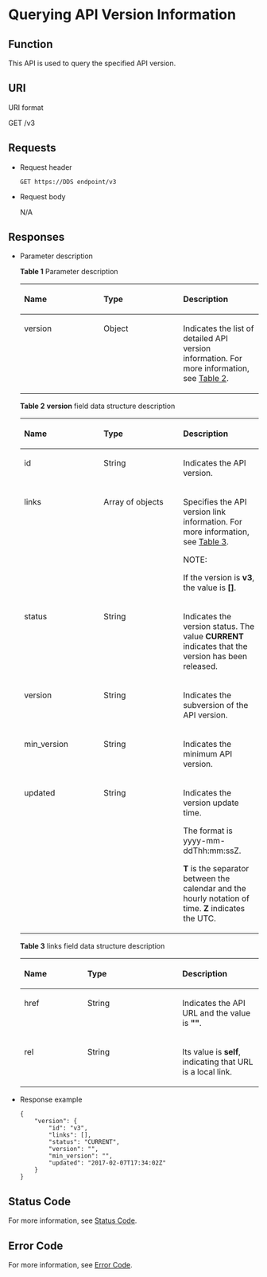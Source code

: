 # Querying API Version Information<a name="dds_api_0019"></a>

## Function<a name="section50404481154838"></a>

This API is used to query the specified API version.

## URI<a name="section36318247154838"></a>

URI format

GET /v3

## Requests<a name="section47398739154838"></a>

-   Request header

    ```
    GET https://DDS endpoint/v3
    ```

-   Request body

    N/A


## Responses<a name="section59724852154838"></a>

-   Parameter description

    **Table  1**  Parameter description

    <a name="table62971306105515"></a>
    <table><thead align="left"><tr id="row21185732105515"><th class="cellrowborder" valign="top" width="33.33333333333333%" id="mcps1.2.4.1.1"><p id="p19221610105536"><a name="p19221610105536"></a><a name="p19221610105536"></a><strong id="b842352706102328_3"><a name="b842352706102328_3"></a><a name="b842352706102328_3"></a>Name</strong></p>
    </th>
    <th class="cellrowborder" valign="top" width="33.33333333333333%" id="mcps1.2.4.1.2"><p id="p13446610105536"><a name="p13446610105536"></a><a name="p13446610105536"></a><strong id="b842352706164541_1"><a name="b842352706164541_1"></a><a name="b842352706164541_1"></a>Type</strong></p>
    </th>
    <th class="cellrowborder" valign="top" width="33.33333333333333%" id="mcps1.2.4.1.3"><p id="p2775334615440"><a name="p2775334615440"></a><a name="p2775334615440"></a><strong id="b561212380301"><a name="b561212380301"></a><a name="b561212380301"></a>Description</strong></p>
    </th>
    </tr>
    </thead>
    <tbody><tr id="row3452848511416"><td class="cellrowborder" valign="top" width="33.33333333333333%" headers="mcps1.2.4.1.1 "><p id="p4534392511416"><a name="p4534392511416"></a><a name="p4534392511416"></a>version</p>
    </td>
    <td class="cellrowborder" valign="top" width="33.33333333333333%" headers="mcps1.2.4.1.2 "><p id="p146911450319"><a name="p146911450319"></a><a name="p146911450319"></a>Object</p>
    </td>
    <td class="cellrowborder" valign="top" width="33.33333333333333%" headers="mcps1.2.4.1.3 "><p id="p790243911416"><a name="p790243911416"></a><a name="p790243911416"></a>Indicates the list of detailed API version information. For more information, see <a href="#table57914909154838">Table 2</a>.</p>
    </td>
    </tr>
    </tbody>
    </table>

    **Table  2** **version**  field data structure description

    <a name="table57914909154838"></a>
    <table><thead align="left"><tr id="row17905664154838"><th class="cellrowborder" valign="top" width="33.33333333333333%" id="mcps1.2.4.1.1"><p id="p41072674154838"><a name="p41072674154838"></a><a name="p41072674154838"></a><strong id="b842352706102328_5"><a name="b842352706102328_5"></a><a name="b842352706102328_5"></a>Name</strong></p>
    </th>
    <th class="cellrowborder" valign="top" width="33.33333333333333%" id="mcps1.2.4.1.2"><p id="p38552284154838"><a name="p38552284154838"></a><a name="p38552284154838"></a><strong id="b842352706164541_3"><a name="b842352706164541_3"></a><a name="b842352706164541_3"></a>Type</strong></p>
    </th>
    <th class="cellrowborder" valign="top" width="33.33333333333333%" id="mcps1.2.4.1.3"><p id="p35727319154838"><a name="p35727319154838"></a><a name="p35727319154838"></a><strong id="b190914406302"><a name="b190914406302"></a><a name="b190914406302"></a>Description</strong></p>
    </th>
    </tr>
    </thead>
    <tbody><tr id="row8231739154838"><td class="cellrowborder" valign="top" width="33.33333333333333%" headers="mcps1.2.4.1.1 "><p id="p62791086154838"><a name="p62791086154838"></a><a name="p62791086154838"></a>id</p>
    </td>
    <td class="cellrowborder" valign="top" width="33.33333333333333%" headers="mcps1.2.4.1.2 "><p id="p52913243154838"><a name="p52913243154838"></a><a name="p52913243154838"></a>String</p>
    </td>
    <td class="cellrowborder" valign="top" width="33.33333333333333%" headers="mcps1.2.4.1.3 "><p id="p58114280154838"><a name="p58114280154838"></a><a name="p58114280154838"></a>Indicates the API version.</p>
    </td>
    </tr>
    <tr id="row83118291298"><td class="cellrowborder" valign="top" width="33.33333333333333%" headers="mcps1.2.4.1.1 "><p id="p2684540212911"><a name="p2684540212911"></a><a name="p2684540212911"></a>links</p>
    </td>
    <td class="cellrowborder" valign="top" width="33.33333333333333%" headers="mcps1.2.4.1.2 "><p id="p121791290324"><a name="p121791290324"></a><a name="p121791290324"></a>Array of objects</p>
    </td>
    <td class="cellrowborder" valign="top" width="33.33333333333333%" headers="mcps1.2.4.1.3 "><p id="p16707192915253"><a name="p16707192915253"></a><a name="p16707192915253"></a>Specifies the API version link information. For more information, see <a href="#table630875915440">Table 3</a>.</p>
    <div class="note" id="note1766615256328"><a name="note1766615256328"></a><a name="note1766615256328"></a><span class="notetitle"> NOTE: </span><div class="notebody"><p id="p566620258325"><a name="p566620258325"></a><a name="p566620258325"></a>If the version is <strong id="b178932184317"><a name="b178932184317"></a><a name="b178932184317"></a>v3</strong>, the value is <strong id="b1191332194310"><a name="b1191332194310"></a><a name="b1191332194310"></a>[]</strong>.</p>
    </div></div>
    </td>
    </tr>
    <tr id="row53266474154838"><td class="cellrowborder" valign="top" width="33.33333333333333%" headers="mcps1.2.4.1.1 "><p id="p19617131154838"><a name="p19617131154838"></a><a name="p19617131154838"></a>status</p>
    </td>
    <td class="cellrowborder" valign="top" width="33.33333333333333%" headers="mcps1.2.4.1.2 "><p id="p45483744154838"><a name="p45483744154838"></a><a name="p45483744154838"></a>String</p>
    </td>
    <td class="cellrowborder" valign="top" width="33.33333333333333%" headers="mcps1.2.4.1.3 "><p id="p60304625154838"><a name="p60304625154838"></a><a name="p60304625154838"></a>Indicates the version status. The value <strong id="b1392026309"><a name="b1392026309"></a><a name="b1392026309"></a>CURRENT</strong> indicates that the version has been released.</p>
    </td>
    </tr>
    <tr id="row1144294017433"><td class="cellrowborder" valign="top" width="33.33333333333333%" headers="mcps1.2.4.1.1 "><p id="p154811524144020"><a name="p154811524144020"></a><a name="p154811524144020"></a>version</p>
    </td>
    <td class="cellrowborder" valign="top" width="33.33333333333333%" headers="mcps1.2.4.1.2 "><p id="p10856104114111"><a name="p10856104114111"></a><a name="p10856104114111"></a>String</p>
    </td>
    <td class="cellrowborder" valign="top" width="33.33333333333333%" headers="mcps1.2.4.1.3 "><p id="p44820241403"><a name="p44820241403"></a><a name="p44820241403"></a>Indicates the subversion of the API version.</p>
    </td>
    </tr>
    <tr id="row17567134264316"><td class="cellrowborder" valign="top" width="33.33333333333333%" headers="mcps1.2.4.1.1 "><p id="p12508727124012"><a name="p12508727124012"></a><a name="p12508727124012"></a>min_version</p>
    </td>
    <td class="cellrowborder" valign="top" width="33.33333333333333%" headers="mcps1.2.4.1.2 "><p id="p468916534116"><a name="p468916534116"></a><a name="p468916534116"></a>String</p>
    </td>
    <td class="cellrowborder" valign="top" width="33.33333333333333%" headers="mcps1.2.4.1.3 "><p id="p050922734018"><a name="p050922734018"></a><a name="p050922734018"></a>Indicates the minimum API version.</p>
    </td>
    </tr>
    <tr id="row5870720154838"><td class="cellrowborder" valign="top" width="33.33333333333333%" headers="mcps1.2.4.1.1 "><p id="p5766344154838"><a name="p5766344154838"></a><a name="p5766344154838"></a>updated</p>
    </td>
    <td class="cellrowborder" valign="top" width="33.33333333333333%" headers="mcps1.2.4.1.2 "><p id="p64420704154838"><a name="p64420704154838"></a><a name="p64420704154838"></a>String</p>
    </td>
    <td class="cellrowborder" valign="top" width="33.33333333333333%" headers="mcps1.2.4.1.3 "><p id="p50694512154838"><a name="p50694512154838"></a><a name="p50694512154838"></a>Indicates the version update time.</p>
    <p id="p53597429154838"><a name="p53597429154838"></a><a name="p53597429154838"></a>The format is yyyy-mm-ddThh:mm:ssZ.</p>
    <p id="p12614817154838"><a name="p12614817154838"></a><a name="p12614817154838"></a><strong id="b124899218206"><a name="b124899218206"></a><a name="b124899218206"></a>T</strong> is the separator between the calendar and the hourly notation of time. <strong id="b174898242017"><a name="b174898242017"></a><a name="b174898242017"></a>Z</strong> indicates the UTC.</p>
    </td>
    </tr>
    </tbody>
    </table>

    **Table  3**  links field data structure description

    <a name="table630875915440"></a>
    <table><thead align="left"><tr id="row4191288815440"><th class="cellrowborder" valign="top" width="26.529999999999998%" id="mcps1.2.4.1.1"><p id="p3950073415440"><a name="p3950073415440"></a><a name="p3950073415440"></a><strong id="b842352706102328_7"><a name="b842352706102328_7"></a><a name="b842352706102328_7"></a>Name</strong></p>
    </th>
    <th class="cellrowborder" valign="top" width="39.800000000000004%" id="mcps1.2.4.1.2"><p id="p4544288515440"><a name="p4544288515440"></a><a name="p4544288515440"></a><strong id="b842352706164541_5"><a name="b842352706164541_5"></a><a name="b842352706164541_5"></a>Type</strong></p>
    </th>
    <th class="cellrowborder" valign="top" width="33.67%" id="mcps1.2.4.1.3"><p id="p5699506015440"><a name="p5699506015440"></a><a name="p5699506015440"></a><strong id="b1054218448304"><a name="b1054218448304"></a><a name="b1054218448304"></a>Description</strong></p>
    </th>
    </tr>
    </thead>
    <tbody><tr id="row5319717215440"><td class="cellrowborder" valign="top" width="26.529999999999998%" headers="mcps1.2.4.1.1 "><p id="p1400369315440"><a name="p1400369315440"></a><a name="p1400369315440"></a>href</p>
    </td>
    <td class="cellrowborder" valign="top" width="39.800000000000004%" headers="mcps1.2.4.1.2 "><p id="p6055731815440"><a name="p6055731815440"></a><a name="p6055731815440"></a>String</p>
    </td>
    <td class="cellrowborder" valign="top" width="33.67%" headers="mcps1.2.4.1.3 "><p id="p619568715440"><a name="p619568715440"></a><a name="p619568715440"></a>Indicates the API URL and the value is <strong id="b842352706181135"><a name="b842352706181135"></a><a name="b842352706181135"></a>""</strong>.</p>
    </td>
    </tr>
    <tr id="row5576118615440"><td class="cellrowborder" valign="top" width="26.529999999999998%" headers="mcps1.2.4.1.1 "><p id="p2036224315440"><a name="p2036224315440"></a><a name="p2036224315440"></a>rel</p>
    </td>
    <td class="cellrowborder" valign="top" width="39.800000000000004%" headers="mcps1.2.4.1.2 "><p id="p3872902515440"><a name="p3872902515440"></a><a name="p3872902515440"></a>String</p>
    </td>
    <td class="cellrowborder" valign="top" width="33.67%" headers="mcps1.2.4.1.3 "><p id="p5004333115440"><a name="p5004333115440"></a><a name="p5004333115440"></a>Its value is <strong id="b6291128112011"><a name="b6291128112011"></a><a name="b6291128112011"></a>self</strong>, indicating that URL is a local link.</p>
    </td>
    </tr>
    </tbody>
    </table>


-   Response example

    ```
    {
        "version": {
            "id": "v3",
            "links": [],
            "status": "CURRENT",
            "version": "",
            "min_version": "",
            "updated": "2017-02-07T17:34:02Z"
        }
    }
    ```


## **Status Code**<a name="section5382712154838"></a>

For more information, see  [Status Code](status-code.md).

## Error Code<a name="section6522193710339"></a>

For more information, see  [Error Code](error-code.md).

